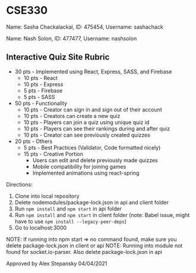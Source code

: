 # CSE330
Name: Sasha Chackalackal, ID: 475454, Username: sashachack

Name: Nash Solon, ID: 477477, Username: nashsolon

## Interactive Quiz Site Rubric
 - 30 pts - Implemented using React, Express, SASS, and Firebase
   - 10 pts - React
   - 10 pts - Express
   - 5 pts - Firebase
   - 5 pts - SASS
 - 50 pts - Functionality
   - 10 pts - Creator can sign in and sign out of their account
   - 10 pts - Creators can create a new quiz
   - 10 pts - Players can join a quiz using unique quiz id
   - 10 pts - Players can see their rankings during and after quiz
   - 10 pts - Creator can see previously created quizzes
 - 20 pts - Others
   - 5 pts - Best Practices (Validator, Code formatted nicely)
   - 15 pts - Creative Portion
      - Users can edit and delete previously made quizzes
      - Mobile compatibility for joining games
      - Implemented animations using react-spring

Directions:
1. Clone into local repository
2. Delete nodemodules/package-lock.json in api and client folder
3. Run `npm install` and `npm start` in api folder
4. Run `npm install` and `npm start` in client folder (note: Babel issue, might have to use `npm install --legacy-peer-deps`)
5. Go to localhost:3000

NOTE: If running into npm start => no command found, make sure you delete package-lock.json in client or api
NOTE: Running into module not found for socket.io-parser. Also delete package-lock.json in api

Approved by Alex Stepansky 04/04/2021


  
